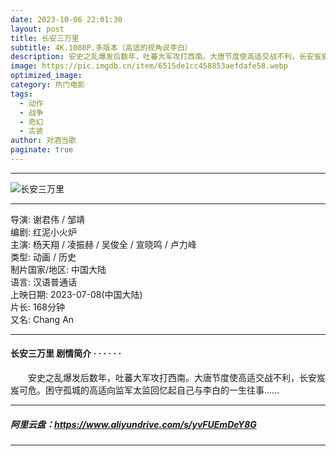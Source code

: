 ```yaml
---
date: 2023-10-06 22:01:30
layout: post
title: 长安三万里
subtitle: 4K.1080P.多版本（高适的视角说李白）
description: 安史之乱爆发后数年，吐蕃大军攻打西南。大唐节度使高适交战不利，长安岌岌可危。困守孤城的高适向监军太监回忆起自己与李白的一生往事...
image: https://pic.imgdb.cn/item/6515de1cc458853aefdafe58.webp
optimized_image: 
category: 热门电影
tags:
  - 动作
  - 战争
  - 奇幻
  - 古装
author: 对酒当歌
paginate: true
---
```


---

![长安三万里](https://pic.imgdb.cn/item/6515de2ec458853aefdb004d.webp)

---

导演: 谢君伟 / 邹靖  
编剧: 红泥小火炉  
主演: 杨天翔 / 凌振赫 / 吴俊全 / 宣晓鸣 / 卢力峰  
类型: 动画 / 历史  
制片国家/地区: 中国大陆  
语言: 汉语普通话  
上映日期: 2023-07-08(中国大陆)  
片长: 168分钟  
又名: Chang An  

---

#### 长安三万里 剧情简介 · · · · · ·

　　安史之乱爆发后数年，吐蕃大军攻打西南。大唐节度使高适交战不利，长安岌岌可危。困守孤城的高适向监军太监回忆起自己与李白的一生往事……

---

##### 阿里云盘：<https://www.aliyundrive.com/s/yvFUEmDeY8G>

---

